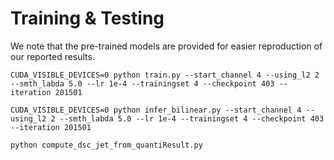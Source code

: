 # Training & Testing

We note that the pre-trained models are provided for easier reproduction of our reported results. 

```
CUDA_VISIBLE_DEVICES=0 python train.py --start_channel 4 --using_l2 2 --smth_labda 5.0 --lr 1e-4 --trainingset 4 --checkpoint 403 --iteration 201501

CUDA_VISIBLE_DEVICES=0 python infer_bilinear.py --start_channel 4 --using_l2 2 --smth_labda 5.0 --lr 1e-4 --trainingset 4 --checkpoint 403 --iteration 201501

python compute_dsc_jet_from_quantiResult.py
```
